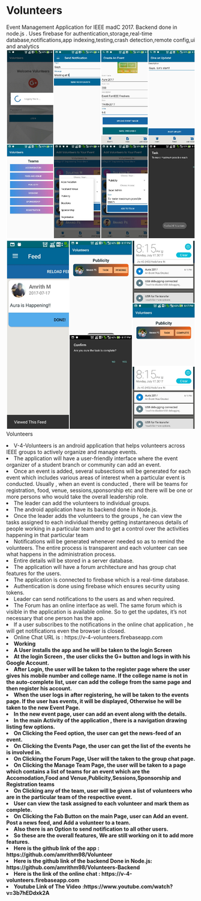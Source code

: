 # Volunteers
Event Management Application for IEEE madC 2017. Backend done in node.js . Uses firebase for authentication,storage,real-time database,notifications,app indexing,testing,crash detection,remote config,ui and analytics
<br>
<img src="https://github.com/amrithm98/Volunteer/blob/master/Screenshots/col1.jpg">
<img src="https://github.com/amrithm98/Volunteer/blob/master/Screenshots/col2.jpg">
<br>
Volunteers
<li>V-4-Volunteers is an android application that helps volunteers across IEEE groups to actively organize and manage events. 
<li>The application will have a user-friendly interface where the event organizer of a student branch or community can add an event. </li>
<li>Once an event is added, several subsections will be generated for each event which includes various areas of interest when a particular event is conducted. Usually , when an event is conducted , there will be teams for registration, food, venue, sessions,sponsorship etc and there will be one or more persons who would take the overall leadership role. </li>
<li>The leader can add the volunteers to individual groups.</li>
<li>The android application have its backend done in Node.js.</li>
<li>Once the leader adds the volunteers to the groups , he can view the tasks assigned to each individual thereby getting instantaneous details of people working in a particular team and to get a control over the activities happening in that particular team</li>
<li>Notifications will be generated whenever needed so as to remind the volunteers. The entire process is transparent and each volunteer can see what happens in the administration process. </li>
<li>Entire details will be stored in a server database. </li>
<li>The application will have a forum architecture and has  group chat features for the users.</li>
<li>The application is connected to firebase which is a real-time database. </li>
<li>Authentication is done using firebase which ensures security using tokens.</li>
<li>Leader can send notifications to the users as and when required. </li>
<li>The Forum has an online interface as well. The same forum which is visible in the application is available online. So to get the updates, it’s not necessary that one person has the app.</li>
<li>If a user subscribes to the notifications in the  online chat application , he will get notifications even the browser is closed. </li>
<li>Online Chat URL is : https://v-4-volunteers.firebaseapp.com</li>

<li><b>Working<b></li>
<li>A User installs the app and he will be taken to the login Screen</li>
<li>At the login Screen , the user clicks the G+ button and logs in with his Google Account. </li>
<li>After Login, the user will be taken to the register page where the user gives his mobile number and college name. If the college name is not in the auto-complete list, user can add the college from the same page and then register his account.</li>
<li>When the user logs in after registering, he will be taken to the events page. If the user has events, it will be displayed, Otherwise he will be taken to the new Event Page. </li>
<li>In the new event page, user can add an event along with the details. </li>
<li>In the main Activity of the application , there is a navigation drawing listing few options.</li>
<li>On Clicking the Feed option, the user can get the news-feed of an event.</li>
<li>On Clicking the Events Page, the user can get the list of the events he is involved in.</li>
<li>On Clicking the Forum Page, User will the taken to the group chat page. </li>
<li>On Clicking the Manage Team Page, the user will be taken to a page which contains a list of teams for an event which are the Accomodation,Food and Venue,Publicity,Sessions,Sponsorship and Registration teams </li>
<li>On Clicking any of the team, user will be given a list of volunteers who are in the particular team of the respective event. </li> 
<li>User can view the task assigned to each volunteer and mark them as complete.</li>
<li>On Clicking the Fab Button on the main Page, user can Add an event. Post a news feed, and Add a volunteer to a team. </li>
<li>Also there is an Option to send notification to all other users. </li>
<li>So these are the overall features, We are still working on it to add more features. </li>
<li>Here is the github link of the app : https://github.com/amrithm98/Volunteer</li>
<li>Here is the github link of the backend Done in Node.js:  https://github.com/amrithm98/Volunteers-Backend</li>
<li>Here is the link of the online chat :  https://v-4-volunteers.firebaseapp.com</li>
<li>Youtube Link of The Video :https://www.youtube.com/watch?v=3b7hEDdxk2A</li>



